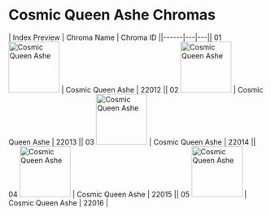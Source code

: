 # Cosmic Queen Ashe Chromas

| Index  Preview | Chroma Name | Chroma ID ||------|---|---|| 01  <img src='https://raw.communitydragon.org/latest/plugins/rcp-be-lol-game-data/global/default/v1/champion-chroma-images/22/22012.png' alt='Cosmic Queen Ashe' width='100'> | Cosmic Queen Ashe | 22012 || 02  <img src='https://raw.communitydragon.org/latest/plugins/rcp-be-lol-game-data/global/default/v1/champion-chroma-images/22/22013.png' alt='Cosmic Queen Ashe' width='100'> | Cosmic Queen Ashe | 22013 || 03  <img src='https://raw.communitydragon.org/latest/plugins/rcp-be-lol-game-data/global/default/v1/champion-chroma-images/22/22014.png' alt='Cosmic Queen Ashe' width='100'> | Cosmic Queen Ashe | 22014 || 04  <img src='https://raw.communitydragon.org/latest/plugins/rcp-be-lol-game-data/global/default/v1/champion-chroma-images/22/22015.png' alt='Cosmic Queen Ashe' width='100'> | Cosmic Queen Ashe | 22015 || 05  <img src='https://raw.communitydragon.org/latest/plugins/rcp-be-lol-game-data/global/default/v1/champion-chroma-images/22/22016.png' alt='Cosmic Queen Ashe' width='100'> | Cosmic Queen Ashe | 22016 |